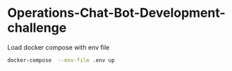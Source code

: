 # Operations-Chat-Bot-Development-challenge

Load docker compose with env file

```bash
docker-compose  --env-file .env up
```